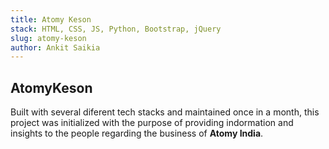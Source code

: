 ```yaml
---
title: Atomy Keson
stack: HTML, CSS, JS, Python, Bootstrap, jQuery
slug: atomy-keson
author: Ankit Saikia
---
```


## AtomyKeson

Built with several diferent tech stacks and maintained once in a month, this project was initialized with the purpose of providing indormation and insights to the people regarding the business of **Atomy India**.
